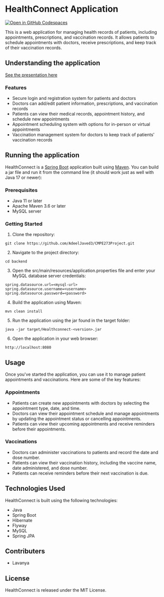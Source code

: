 # HealthConnect Application 

[![Open in GitHub Codespaces](https://github.com/codespaces/badge.svg)](https://github.com/AdeelJaved3/CMPE273Project/tree/main/backend)

This is a web application for managing health records of patients, including appointments, prescriptions, and vaccination records. It allows patients to schedule appointments with doctors, receive prescriptions, and keep track of their vaccination records.


## Understanding the application
<a href="https://sjsu0-my.sharepoint.com/:p:/r/personal/lavanya_lankalapilli_sjsu_edu/_layouts/15/Doc.aspx?sourcedoc=%7B42DADA94-52F7-4085-9057-5B55535443C3%7D&file=CMPE%20273%20-%20Phase%201%201.pptx&action=edit&mobileredirect=true&DefaultItemOpen=1&login_hint=lavanya.lankalapilli%40sjsu.edu&ct=1681764462899&wdOrigin=OFFICECOM-WEB.START.EDGEWORTH&cid=680a2b4a-d7d3-402b-814f-fd39768fe4c6&wdPreviousSessionSrc=HarmonyWeb&wdPreviousSession=423edd93-1400-4edf-b0f5-1f080befcc87">See the presentation here</a>

### Features
- Secure login and registration system for patients and doctors
- Doctors can add/edit patient information, prescriptions, and vaccination records
- Patients can view their medical records, appointment history, and schedule new appointments
- Appointment scheduling system with options for in-person or virtual appointments
- Vaccination management system for doctors to keep track of patients' vaccination records

## Running the application
HealthConnect is a [Spring Boot](https://spring.io/guides/gs/spring-boot) application built using [Maven](https://spring.io/guides/gs/maven/). You can build a jar file and run it from the command line (it should work just as well with Java 17 or newer):

### Prerequisites
- Java 11 or later
- Apache Maven 3.6 or later
- MySQL server

### Getting Started

1. Clone the repository:
```
git clone https://github.com/AdeelJaved3/CMPE273Project.git
```
2. Navigate to the project directory:
```
cd backend
```
3. Open the src/main/resources/application.properties file and enter your MySQL database server credentials:
```
spring.datasource.url=<mysql-url>
spring.datasource.username=<username>
spring.datasource.password=<password>
```
4. Build the application using Maven:
```
mvn clean install
```
5. Run the application using the jar found in the target folder:
```
java -jar target/Healthconnect-<version>.jar
```
6. Open the application in your web browser:
```
http://localhost:8080
```
## Usage
Once you've started the application, you can use it to manage patient appointments and vaccinations. Here are some of the key features:

### Appointments
- Patients can create new appointments with doctors by selecting the appointment type, date, and time.
- Doctors can view their appointment schedule and manage appointments by updating the appointment status or cancelling appointments.
- Patients can view their upcoming appointments and receive reminders before their appointments.
### Vaccinations
- Doctors can administer vaccinations to patients and record the date and dose number.
- Patients can view their vaccination history, including the vaccine name, date administered, and dose number.
- Patients can receive reminders before their next vaccination is due.

## Technologies Used
HealthConnect is built using the following technologies:

- Java
- Spring Boot
- Hibernate
- Flyway
- MySQL
- Spring JPA

## Contributers
- Lavanya

## License
HealthConnect is released under the MIT License.